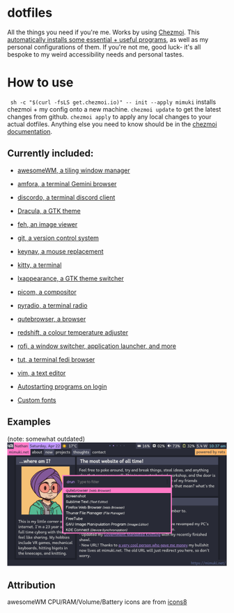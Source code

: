 # dotfiles
All the things you need if you're me. Works by using [Chezmoi](https://github.com/twpayne/chezmoi). This [automatically installs some essential + useful programs](https://github.com/mimuki/dotfiles/blob/main/run_onchange_install-packages.sh), as well as my personal configurations of them. If you're not me, good luck- it's all bespoke to my weird accessibility needs and personal tastes.

# How to use
` sh -c "$(curl -fsLS get.chezmoi.io)" -- init --apply mimuki` installs chezmoi + my config onto a new machine. `chezmoi update` to get the latest changes from github. `chezmoi apply` to apply any local changes to your actual dotfiles. Anything else you need to know should be in the [chezmoi documentation](https://www.chezmoi.io/quick-start/#next-steps).

## Currently included:
- [awesomeWM, a tiling window manager](https://github.com/awesomeWM/awesome)
- [amfora, a terminal Gemini browser](https://github.com/makew0rld/amfora)
- [discordo, a terminal discord client](https://github.com/ayn2op/discordo)
- [Dracula, a GTK theme](https://github.com/dracula/gtk)
- [feh, an image viewer](https://github.com/derf/feh)
- [git, a version control system](https://github.com/git/git)
- [keynav, a mouse replacement](https://github.com/jordansissel/keynav)
- [kitty, a terminal](https://github.com/kovidgoyal/kitty)
- [lxappearance, a GTK theme switcher](https://github.com/lxde/lxappearance)
- [picom, a compositor](https://github.com/yshui/picom)
- [pyradio, a terminal radio](https://github.com/coderholic/pyradio)
- [qutebrowser, a browser](https://github.com/qutebrowser/qutebrowser)
- [redshift, a colour temperature adjuster](https://github.com/jonls/redshift)
- [rofi, a window switcher, application launcher, and more](https://github.com/davatorium/rofi)
- [tut, a terminal fedi browser](https://github.com/RasmusLindroth/tut)
- [vim, a text editor](https://github.com/vim/vim)

- [Autostarting programs on login](https://github.com/mimuki/dotfiles/blob/main/dot_xprofile.tmpl)
- [Custom fonts](https://github.com/mimuki/dotfiles/tree/main/dot_fonts)

## Examples
(note: somewhat outdated)
![screenshot_1](./examples/screenshot_1.png)

## Attribution
awesomeWM CPU/RAM/Volume/Battery icons are from [icons8](https://icons8.com/)
